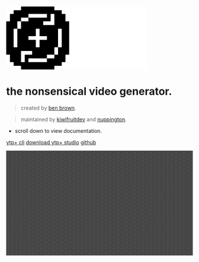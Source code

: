 <!-- _coverpage.md -->

![logo](assets/ytpplus.png)

# the nonsensical video generator.

> created by [ben brown](https://github.com/philosophofee/).

> maintained by [kiwifruitdev](https://twitter.com/kiwifruitdev) and [nuppington](https://twitter.com/nuppingtondev).

- scroll down to view documentation.

[ytp+ cli](https://github.com/YTP-Plus/YTPPlusCLI)
[download ytp+ studio](https://github.com/YTP-Plus/YTPPlusStudio/releases/latest/download/windows.zip)
[github](https://github.com/YTP-Plus/)

![](assets/tiledbg.gif)
